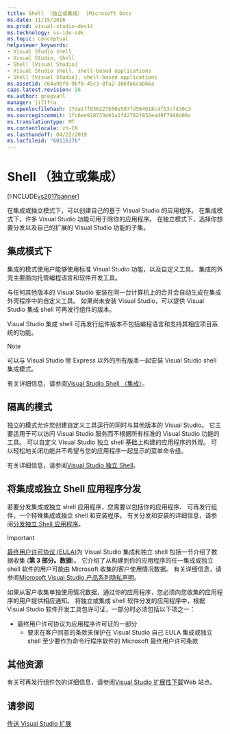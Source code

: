 ```yaml
---
title: Shell （独立或集成） |Microsoft Docs
ms.date: 11/15/2016
ms.prod: visual-studio-dev14
ms.technology: vs-ide-sdk
ms.topic: conceptual
helpviewer_keywords:
- Visual Studio shell
- Visual Studio, Shell
- Shell [Visual Studio]
- Visual Studio shell, shell-based applications
- Shell [Visual Studio], shell-based applications
ms.assetid: c64a9bf0-9bf8-45c3-8fa2-306fa6cab66a
caps.latest.revision: 26
ms.author: gregvanl
manager: jillfra
ms.openlocfilehash: 17da1ff036227b50e507fd564618c4f53cf430c3
ms.sourcegitcommit: 1fc6ee928733e61a1f42782f832ead9f7946d00c
ms.translationtype: MT
ms.contentlocale: zh-CN
ms.lasthandoff: 04/22/2019
ms.locfileid: "60116376"
---
```

# <a name="shell-isolated-or-integrated"></a>Shell （独立或集成）
[!INCLUDE[vs2017banner](../includes/vs2017banner.md)]

在集成或独立模式下，可以创建自己的基于 Visual Studio 的应用程序。 在集成模式下，许多 Visual Studio 功能可用于除你的应用程序。 在独立模式下，选择你想要分发以及自己的扩展的 Visual Studio 功能的子集。  
  
## <a name="integrated-mode"></a>集成模式下  
 集成的模式使用户能够使用标准 Visual Studio 功能，以及自定义工具。 集成的外壳主要面向托管编程语言和软件开发工具。  
  
 与任何其他版本的 Visual Studio 安装在同一台计算机上的合并会自动生成在集成外壳程序中的自定义工具。 如果尚未安装 Visual Studio，可以提供 Visual Studio 集成 shell 可再发行组件的版本。  
  
 Visual Studio 集成 shell 可再发行组件版本不包括编程语言和支持其相应项目系统的功能。  
  
> [!NOTE]
>  可以与 Visual Studio 除 Express 以外的所有版本一起安装 Visual Studio shell 集成模式。  
  
 有关详细信息，请参阅[Visual Studio Shell （集成）](../extensibility/visual-studio-shell-integrated.md)。  
  
## <a name="isolated-mode"></a>隔离的模式  
 独立的模式允许您创建自定义工具运行的同时与其他版本的 Visual Studio。 它主要适用于可以访问 Visual Studio 服务而不根据所有标准的 Visual Studio 功能的工具。 可以自定义 Visual Studio 独立 shell 基础上构建的应用程序的外观。 可以轻松地关闭功能并不希望与您的应用程序一起显示的菜单命令组。  
  
 有关详细信息，请参阅[Visual Studio 独立 Shell](../extensibility/visual-studio-isolated-shell.md)。  
  
## <a name="distributing-your-integrated-or-isolated-shell-application"></a>将集成或独立 Shell 应用程序分发  
 若要分发集成或独立 shell 应用程序，您需要以包括你的应用程序、 可再发行组件，一个特殊集成或独立 shell 和安装程序。 有关分发和安装的详细信息，请参阅[分发独立 Shell 应用程序](../extensibility/distributing-isolated-shell-applications.md)。  
  
> [!IMPORTANT]
>  [最终用户许可协议 (EULA)](https://www.visualstudio.com/support/legal/mt171552)为 Visual Studio 集成和独立 shell 包括一节介绍了数据收集 (**第 3 部分。数据**)。  它介绍了从构建到你的应用程序的任一集成或独立 shell 软件的用户可能由 Microsoft 收集的客户使用情况数据。 有关详细信息，请参阅[Microsoft Visual Studio 产品系列隐私声明](https://www.visualstudio.com/dn948229)。  
> 
>  如果从客户收集单独使用情况数据，通过你的应用程序，您必须向您收集的应用程序的用户提供相应通知。  将独立或集成 shell 软件分发的应用程序中，根据 Visual Studio 软件开发工具包许可证，一部分时必须包括以下项之一：  
> 
> - 最终用户许可协议为应用程序许可证的一部分  
>   - 要求在客户同意的条款来保护在 Visual Studio 自己 EULA 集成或独立 shell 至少要作为命令行程序软件的 Microsoft 最终用户许可条款  
  
## <a name="additional-resources"></a>其他资源  
 有关可再发行组件包的详细信息，请参阅[Visual Studio 扩展性下载](http://go.microsoft.com/fwlink/?LinkID=119298)Web 站点。  
  
## <a name="see-also"></a>请参阅  
 [传送 Visual Studio 扩展](../extensibility/shipping-visual-studio-extensions.md)
